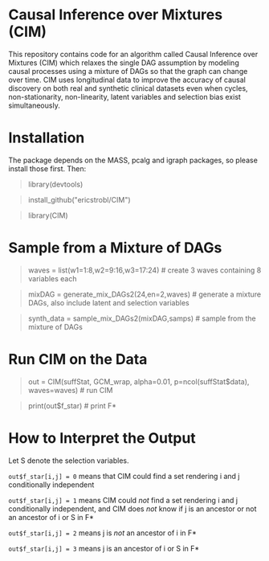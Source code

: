 # Causal Inference over Mixtures (CIM)

This repository contains code for an algorithm called Causal Inference over Mixtures (CIM) which relaxes the single DAG assumption by modeling causal processes using a mixture of DAGs so that the graph can change over time. CIM uses longitudinal data to improve the accuracy of causal discovery on both real and synthetic clinical datasets even when cycles, non-stationarity, non-linearity, latent variables and selection bias exist simultaneously.

# Installation

The package depends on the MASS, pcalg and igraph packages, so please install those first. Then:

> library(devtools)

> install_github("ericstrobl/CIM")

> library(CIM)

# Sample from a Mixture of DAGs

> waves = list(w1=1:8,w2=9:16,w3=17:24) # create 3 waves containing 8 variables each

> mixDAG = generate_mix_DAGs2(24,en=2,waves) # generate a mixture DAGs, also include latent and selection variables

> synth_data = sample_mix_DAGs2(mixDAG,samps) # sample from the mixture of DAGs

# Run CIM on the Data

> out = CIM(suffStat, GCM_wrap, alpha=0.01, p=ncol(suffStat$data), waves=waves) # run CIM

> print(out$f_star) # print F*


# How to Interpret the Output

Let S denote the selection variables.

`out$f_star[i,j] = 0` means that CIM could find a set rendering i and j conditionally independent

`out$f_star[i,j] = 1` means CIM could *not* find a set rendering i and j conditionally independent, and CIM does *not* know if j is an ancestor or not an ancestor of i or S in F*

`out$f_star[i,j] = 2` means j is *not* an ancestor of i in F*

`out$f_star[i,j] = 3` means j is an ancestor of i or S in F*

